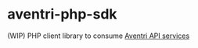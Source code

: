 # aventri-php-sdk

(WIP) PHP client library to consume [Aventri API services](https://developer.etouches.com/ehome/developer/)

